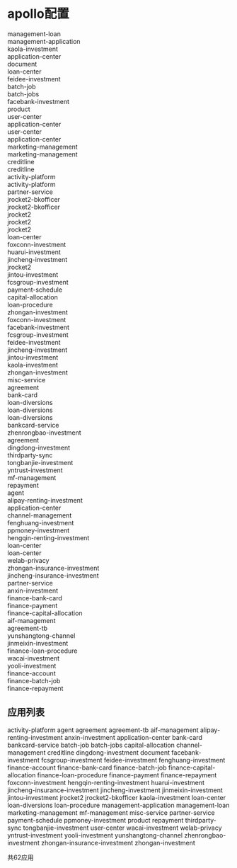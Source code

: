  # apollo配置

management-loan                
management-application         
kaola-investment               
application-center             
document                       
loan-center                    
feidee-investment              
batch-job                      
batch-jobs                     
facebank-investment            
product                        
user-center                    
application-center             
user-center                    
application-center             
marketing-management           
marketing-management           
creditline                     
creditline                     
activity-platform              
activity-platform              
partner-service                
jrocket2-bkofficer             
jrocket2-bkofficer             
jrocket2                       
jrocket2                       
jrocket2                       
loan-center                    
foxconn-investment             
huarui-investment              
jincheng-investment            
jrocket2                       
jintou-investment              
fcsgroup-investment            
payment-schedule               
capital-allocation             
loan-procedure                 
zhongan-investment             
foxconn-investment             
facebank-investment            
fcsgroup-investment            
feidee-investment              
jincheng-investment            
jintou-investment              
kaola-investment               
zhongan-investment             
misc-service                   
agreement                      
bank-card                      
loan-diversions                
loan-diversions                
loan-diversions                
bankcard-service               
zhenrongbao-investment         
agreement                      
dingdong-investment            
thirdparty-sync                
tongbanjie-investment          
yntrust-investment             
mf-management                  
repayment                      
agent                          
alipay-renting-investment      
application-center             
channel-management             
fenghuang-investment           
ppmoney-investment             
hengqin-renting-investment     
loan-center                    
loan-center                    
welab-privacy                  
zhongan-insurance-investment   
jincheng-insurance-investment  
partner-service                
anxin-investment               
finance-bank-card              
finance-payment                
finance-capital-allocation     
aif-management                 
agreement-tb                   
yunshangtong-channel           
jinmeixin-investment           
finance-loan-procedure         
wacai-investment               
yooli-investment               
finance-account                
finance-batch-job              
finance-repayment   

## 应用列表

activity-platform
agent
agreement
agreement-tb
aif-management
alipay-renting-investment
anxin-investment
application-center
bank-card
bankcard-service
batch-job
batch-jobs
capital-allocation
channel-management
creditline
dingdong-investment
document
facebank-investment
fcsgroup-investment
feidee-investment
fenghuang-investment
finance-account
finance-bank-card
finance-batch-job
finance-capital-allocation
finance-loan-procedure
finance-payment
finance-repayment
foxconn-investment
hengqin-renting-investment
huarui-investment
jincheng-insurance-investment
jincheng-investment
jinmeixin-investment
jintou-investment
jrocket2
jrocket2-bkofficer
kaola-investment
loan-center
loan-diversions
loan-procedure
management-application
management-loan
marketing-management
mf-management
misc-service
partner-service
payment-schedule
ppmoney-investment
product
repayment
thirdparty-sync
tongbanjie-investment
user-center
wacai-investment
welab-privacy
yntrust-investment
yooli-investment
yunshangtong-channel
zhenrongbao-investment
zhongan-insurance-investment
zhongan-investment


共62应用
